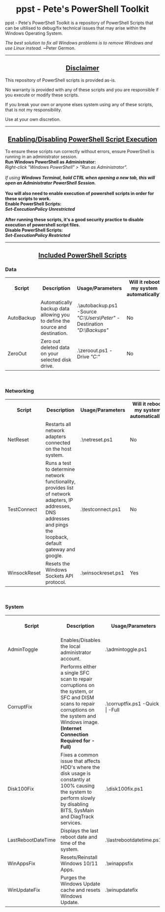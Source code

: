 # <h1 align="center">ppst - Pete's PowerShell Toolkit</h1>
ppst - Pete's PowerShell Toolkit is a repository of PowerShell Scripts that can be ultilised to debug/fix technical issues that may arise within the Windows Operating System.
<br>

<i>The best solution to fix all Windows problems is to remove Windows and use Linux instead.</i> ~Peter Germon.

----------------------------------------------------------------------------------------------------------------------
<h2 align="center"><ins>Disclaimer</ins></h2>


This repository of PowerShell scripts is provided as-is. 


No warranty is provided with any of these scripts and you are responsible if you execute or modify these scripts. 


If you break your own or anyone elses system using any of these scripts, that is not my responsibility. 


Use at your own discretion.

----------------------------------------------------------------------------------------------------------------------
<h2 align="center"><ins>Enabling/Disabling PowerShell Script Execution</ins></h2>
To ensure these scripts run correctly without errors, ensure PowerShell is running in an administrator session.
<br><b>Run Windows PowerShell as Administrator:</b>
<br><i>Right-click "Windows PowerShell" > "Run as Administrator".</i>
<br>
<br><i>If using <b>Windows Terminal<b>, hold CTRL when opening a new tab, this will open an Administrator PowerShell Session. </i>
<br>
<br>
You will also need to enable execution of powershell scripts in order for these scripts to work.
<br>
<b>Enable PowerShell Scripts:</b>
<br><i>Set-ExecutionPolicy Unrestricted</i>
<br>
<br>
After running these scripts, it's a good security practice to disable execution of powershell script files.
<br>
<b>Disable PowerShell Scripts:</b>
<br><i>Set-ExecutionPolicy Restricted</i>
<br>

----------------------------------------------------------------------------------------------------------------------
<h2 align="center"><ins>Included PowerShell Scripts</ins></h2>
<h3>Data</h3>
<table style="width:100%">
  <tr>
    <th>Script</th>
    <th>Description</th> 
    <th>Usage/Parameters</th>
    <th>Will it reboot my system automatically?</th>
  </tr>
  <tr>
    <td>AutoBackup</td>
    <td>Automatically backup data allowing you to define the source and destination.</td>
    <td>.\autobackup.ps1 -Source <i>"C:\Users\Peter"</i> -Destination <i>"D:\Backups"</i> </td>
    <td>No</td>
  </tr>
    <tr>
    <td>ZeroOut</td>
    <td>Zero out deleted data on your selected disk drive.</td>
    <td>.\zeroout.ps1 -Drive <i>"C:"</i></td>
    <td>No</td>
  </tr>
 </table>
<br>
<h3>Networking</h3>
<table style="width:100%">
  <tr>
    <th>Script</th>
    <th>Description</th>
    <th>Usage/Parameters</th>
    <th>Will it reboot my system automatically?</th>
  </tr>
  <tr>
    <td>NetReset</td>
    <td>Restarts all network adapters connected on the host system.</td>
    <td>.\netreset.ps1</td>
    <td>No</td>
  </tr>
    <tr>
    <td>TestConnect</td>
    <td>Runs a test to determine network functionality, provides list of network adapters, IP addresses, DNS addresses and pings the loopback, default gateway and google.</td>
    <td>.\testconnect.ps1</td>
    <td>No</td>
  </tr>
    <tr>
    <td>WinsockReset</td>
    <td>Resets the Windows Sockets API protocol.</td>
    <td>.\winsockreset.ps1</td>
    <td>Yes</td>
  </tr>
</table>
<br>
<h3>System</h3>
<table style="width:100%">
    <tr>
    <th>Script</th>
    <th>Description</th>
    <th>Usage/Parameters</th>
    <th>Will it reboot my system automatically?</th> 
  </tr>
  <tr>
    <td>AdminToggle</td>
    <td>Enables/Disables the local administrator account.</td>
    <td>.\admintoggle.ps1</td>
    <td>No</td>
  </tr>
  <tr>
    <td>CorruptFix</td>
    <td>Performs either a single SFC scan to repair corruptions on the system, or SFC and DISM scans to repair corruptions on the system and Windows image. <br><b>(Internet Connection Required for -Full)</b></td>
    <td>.\corruptfix.ps1 -Quick | -Full</td>
    <td>No</td>
  </tr>
  <tr>
    <td>Disk100Fix</td>
    <td>Fixes a common issue that affects HDD's where the disk usage is constantly at 100% causing the system to perform slowly by disabling BITS, SysMain and DiagTrack services.</td>
    <td>.\disk100fix.ps1</td>
    <td>No</td>
  </tr>
  <tr>
    <td>LastRebootDateTime</td>
    <td>Displays the last reboot date and time of the system.</td>
    <td>.\lastrebootdatetime.ps1</td>
    <td>No</td>
  </tr>
  <tr>
    <td>WinAppsFix</td>
    <td>Resets/Reinstall Windows 10/11 Apps.</td>
    <td>.\winappsfix</td>
    <td>Yes</td>
  </tr>
  <tr>
    <td>WinUpdateFix</td>
    <td>Purges the Windows Update cache and resets Windows Update.</td>
    <td>.\winupdatefix</td>
    <td>Yes</td>
  </tr>
 </table>

